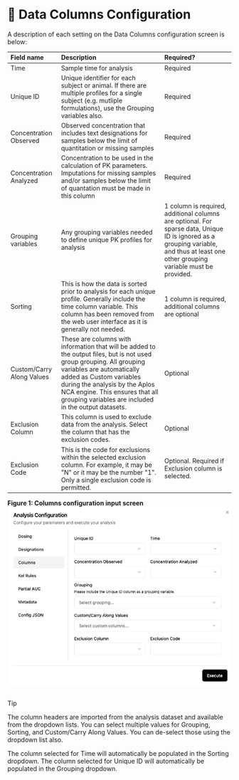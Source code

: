 # 🔵 Data Columns Configuration

A description of each setting on the Data Columns configuration screen is below:

|Field name|Description|Required?|
|:---|:---|:---|
|Time|Sample time for analysis|Required|
|Unique ID|Unique identifier for each subject or animal. If there are multiple profiles for a single subject (e.g. mutliple formulations), use the Grouping variables also.|Required|
|Concentration Observed|Observed concentration that includes text designations for samples below the limit of quantitation or missing samples|Required|
|Concentration Analyzed|Concentration to be used in the calculation of PK parameters. Imputations for missing samples and/or samples below the limit of quantation must be made in this column|Required|
|Grouping variables|Any grouping variables needed to define unique PK profiles for analysis|1 column is required, additional columns are optional. For sparse data, Unique ID is ignored as a grouping variable, and thus at least one other grouping variable must be provided.|
|Sorting|This is how the data is sorted prior to analysis for each unique profile. Generally include the time column variable. This column has been removed from the web user interface as it is generally not needed.|1 column is required, additional columns are optional|
|Custom/Carry Along Values|These are columns with information that will be added to the output files, but is not used group grouping. All grouping variables are automatically added as Custom variables during the analysis by the Aplos NCA engine. This ensures that all grouping variables are included in the output datasets.|Optional|
|Exclusion Column|This column is used to exclude data from the analysis. Select the column that has the exclusion codes.|Optional|
|Exclusion Code|This is the code for exclusions within the selected exclusion column. For example, it may be "N" or it may be the number "1". Only a single exclusion code is permitted. |Optional. Required if Exclusion column is selected.|

**Figure 1: Columns configuration input screen**
![Column configuration input](./images/Columns_input.png)

## 
> [!TIP]
> The column headers are imported from the analysis dataset and available from the dropdown lists. You can select multiple values for Grouping, Sorting, and Custom/Carry Along Values. You can de-select those using the dropdown list also. 
>
> The column selected for Time will automatically be populated in the Sorting dropdown. The column selected for Unique ID will automatically be populated in the Grouping dropdown.
